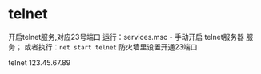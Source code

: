 # telnet


开启telnet服务,对应23号端口
运行：services.msc  - 手动开启 telnet服务器 服务；
或者执行：`net start telnet`
防火墙里设置开通23端口

telnet 123.45.67.89
